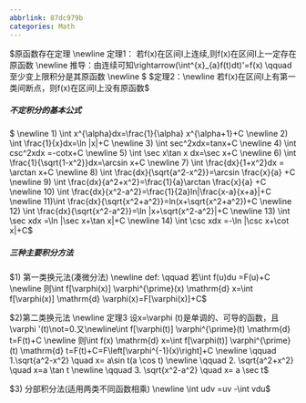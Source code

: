 ```yaml
---
abbrlink: 87dc979b
categories: Math
---
```

$原函数存在定理
\newline 定理1： 若f(x)在区间I上连续,则f(x)在区间I上一定存在原函数
\newline 推导：由连续可知\rightarrow(\int^{x}_{a}f(t)dt)'=f(x) \qquad 至少变上限积分是其原函数
\newline
$
$定理2：\newline 若f(x)在区间I上有第一类间断点，则f(x)在区间I上没有原函数$


##### 不定积分的基本公式
$
\newline 1) \int x^{\alpha}dx=\frac{1}{\alpha} x^{\alpha+1}+C 
\newline 2) \int  \frac{1}{x}dx=\ln |x|+C
\newline 3) \int sec^2xdx=tanx+C
\newline 4) \int csc^2xdx =-cotx+C
\newline 5) \int \sec x\tan x dx=\sec x+C
\newline 6) \int \frac{1}{\sqrt{1-x^2}}dx=\arcsin x+C
\newline 7) \int \frac{dx}{1+x^2}dx = \arctan x+C
\newline 8) \int \frac{dx}{\sqrt{a^2-x^2}}=\arcsin \frac{x}{a} +C
\newline 9) \int \frac{dx}{a^2+x^2}=\frac{1}{a}\arctan \frac{x}{a} +C
\newline 10) \int \frac{dx}{x^2-a^2}=\frac{1}{2a}ln|\frac{x-a}{x+a}|+C
\newline 11)\int \frac{dx}{\sqrt{x^2+a^2}}=ln(x+\sqrt{x^2+a^2})+C
\newline 12) \int \frac{dx}{\sqrt{x^2-a^2}}=\ln |x+\sqrt{x^2-a^2}|+C
\newline 13) \int \sec xdx =\ln |\sec x+\tan x|+C
\newline 14) \int \csc xdx =-\ln |\csc x+\cot x|+C$


##### 三种主要积分方法
$1) 第一类换元法(凑微分法)
\newline def:
\qquad 若\int f(u)du =F(u)+C
\newline 则\int f[\varphi(x)] \varphi^{\prime}(x) \mathrm{d} x=\int f[\varphi(x)] \mathrm{d} \varphi(x)=F[\varphi(x)]+C$ 

$2)第二类换元法
\newline 定理3 设x=\varphi (t)是单调的、可导的函数，且\varphi '(t)\not=0.又\newline\int f[\varphi(t)] \varphi^{\prime}(t) \mathrm{d} t=F(t)+C
\newline 则\int f(x) \mathrm{d} x=\int f[\varphi(t)] \varphi^{\prime}(t) \mathrm{d} t=F(t)+C=F\left[\varphi^{-1}(x)\right]+C
\newline \qquad 1.\sqrt{a^2-x^2} \quad x= a\sin t(a \cos t)
\newline \qquad 2. \sqrt{a^2+x^2} \quad x=a \tan t
\newline \qquad 3. \sqrt{x^2-a^2} \quad x= a \sec t$

$3) 分部积分法(适用两类不同函数相乘)
\newline \int udv =uv -\int vdu$